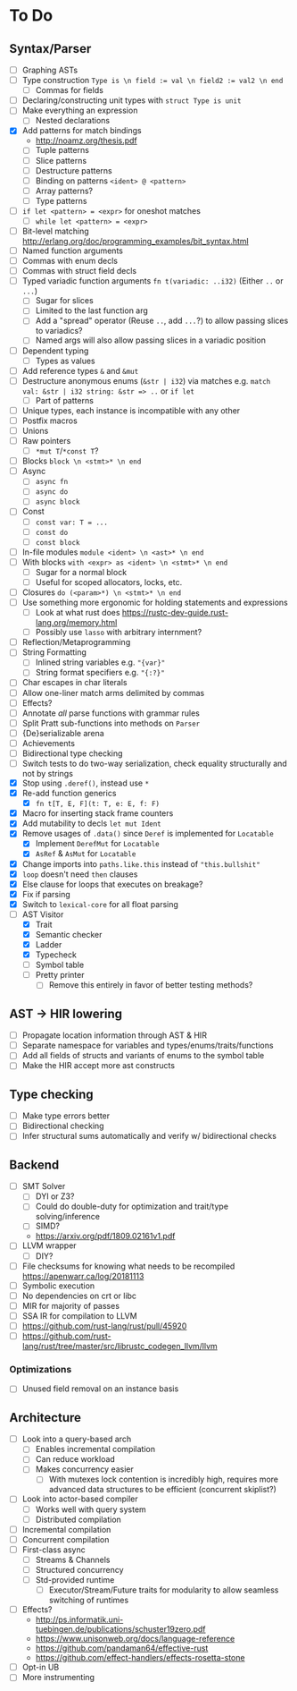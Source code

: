 # To Do

## Syntax/Parser

- [ ] Graphing ASTs
- [ ] Type construction `Type is \n field := val \n field2 := val2 \n end`
  - [ ] Commas for fields
- [ ] Declaring/constructing unit types with `struct Type is unit`
- [ ] Make everything an expression
  - [ ] Nested declarations
- [x] Add patterns for match bindings
  - http://noamz.org/thesis.pdf
  - [ ] Tuple patterns
  - [ ] Slice patterns
  - [ ] Destructure patterns
  - [ ] Binding on patterns `<ident> @ <pattern>`
  - [ ] Array patterns?
  - [ ] Type patterns
- [ ] `if let <pattern> = <expr>` for oneshot matches
  - [ ] `while let <pattern> = <expr>`
- [ ] Bit-level matching http://erlang.org/doc/programming_examples/bit_syntax.html
- [ ] Named function arguments
- [ ] Commas with enum decls
- [ ] Commas with struct field decls
- [ ] Typed variadic function arguments `fn t(variadic: ..i32)` (Either `..` or `...`)
  - [ ] Sugar for slices
  - [ ] Limited to the last function arg
  - [ ] Add a "spread" operator (Reuse `..`, add `...`?) to allow passing slices to variadics?
  - [ ] Named args will also allow passing slices in a variadic position
- [ ] Dependent typing
  - [ ] Types as values
- [ ] Add reference types `&` and `&mut`
- [ ] Destructure anonymous enums (`&str | i32`) via matches e.g. `match val: &str | i32 string: &str => ..` or `if let`
  - [ ] Part of patterns
- [ ] Unique types, each instance is incompatible with any other
- [ ] Postfix macros
- [ ] Unions
- [ ] Raw pointers
  - [ ] `*mut T`/`*const T`?
- [ ] Blocks `block \n <stmt>* \n end`
- [ ] Async
  - [ ] `async fn`
  - [ ] `async do`
  - [ ] `async block`
- [ ] Const
  - [ ] `const var: T = ...`
  - [ ] `const do`
  - [ ] `const block`
- [ ] In-file modules `module <ident> \n <ast>* \n end`
- [ ] With blocks `with <expr> as <ident> \n <stmt>* \n end`
  - [ ] Sugar for a normal block
  - [ ] Useful for scoped allocators, locks, etc.
- [ ] Closures `do (<param>*) \n <stmt>* \n end`
- [ ] Use something more ergonomic for holding statements and expressions
  - [ ] Look at what rust does https://rustc-dev-guide.rust-lang.org/memory.html
  - [ ] Possibly use `lasso` with arbitrary internment?
- [ ] Reflection/Metaprogramming
- [ ] String Formatting
  - [ ] Inlined string variables e.g. `"{var}"`
  - [ ] String format specifiers e.g. `"{:?}"`
- [ ] Char escapes in char literals
- [ ] Allow one-liner match arms delimited by commas
- [ ] Effects?
- [ ] Annotate *all* parse functions with grammar rules
- [ ] Split Pratt sub-functions into methods on `Parser`
- [ ] {De}serializable arena
- [ ] Achievements
- [ ] Bidirectional type checking
- [ ] Switch tests to do two-way serialization, check equality structurally and not by strings
- [x] Stop using `.deref()`, instead use `*`
- [x] Re-add function generics
  - [x] `fn t[T, E, F](t: T, e: E, f: F)`
- [x] Macro for inserting stack frame counters
- [x] Add mutability to decls `let mut Ident`
- [x] Remove usages of `.data()` since `Deref` is implemented for `Locatable`
  - [x] Implement `DerefMut` for `Locatable`
  - [x] `AsRef` & `AsMut` for `Locatable`
- [x] Change imports into `paths.like.this` instead of `"this.bullshit"`
- [x] `loop` doesn't need `then` clauses
- [x] Else clause for loops that executes on breakage?
- [x] Fix if parsing
- [x] Switch to `lexical-core` for all float parsing
- [ ] AST Visitor
  - [x] Trait
  - [x] Semantic checker
  - [x] Ladder
  - [x] Typecheck
  - [ ] Symbol table
  - [ ] Pretty printer
    - [ ] Remove this entirely in favor of better testing methods?

## AST -> HIR lowering

- [ ] Propagate location information through AST & HIR
- [ ] Separate namespace for variables and types/enums/traits/functions
- [ ] Add all fields of structs and variants of enums to the symbol table
- [ ] Make the HIR accept more ast constructs

## Type checking

- [ ] Make type errors better
- [ ] Bidirectional checking
- [ ] Infer structural sums automatically and verify w/ bidirectional checks

## Backend

- [ ] SMT Solver
  - [ ] DYI or Z3?
  - [ ] Could do double-duty for optimization and trait/type solving/inference
  - [ ] SIMD?
  - https://arxiv.org/pdf/1809.02161v1.pdf
- [ ] LLVM wrapper
  - [ ] DIY?
- [ ] File checksums for knowing what needs to be recompiled https://apenwarr.ca/log/20181113
- [ ] Symbolic execution
- [ ] No dependencies on crt or libc
- [ ] MIR for majority of passes
- [ ] SSA IR for compilation to LLVM
- [ ] https://github.com/rust-lang/rust/pull/45920
- [ ] https://github.com/rust-lang/rust/tree/master/src/librustc_codegen_llvm/llvm

### Optimizations

- [ ] Unused field removal on an instance basis

## Architecture

- [ ] Look into a query-based arch
  - [ ] Enables incremental compilation
  - [ ] Can reduce workload
  - [ ] Makes concurrency easier
    - [ ] With mutexes lock contention is incredibly high, requires more advanced data structures to be efficient (concurrent skiplist?)
- [ ] Look into actor-based compiler
  - [ ] Works well with query system
  - [ ] Distributed compilation
- [ ] Incremental compilation
- [ ] Concurrent compilation
- [ ] First-class async
  - [ ] Streams & Channels
  - [ ] Structured concurrency
  - [ ] Std-provided runtime
    - [ ] Executor/Stream/Future traits for modularity to allow seamless switching of runtimes
- [ ] Effects?
  - http://ps.informatik.uni-tuebingen.de/publications/schuster19zero.pdf
  - https://www.unisonweb.org/docs/language-reference
  - https://github.com/pandaman64/effective-rust
  - https://github.com/effect-handlers/effects-rosetta-stone
- [ ] Opt-in UB
- [ ] More instrumenting
